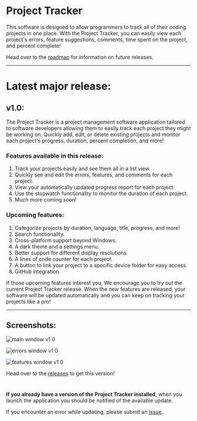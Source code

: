 # Project Tracker
This software is designed to allow programmers to track all
of their coding projects in one place. With the Project Tracker, 
you can easily view each project's errors, feature suggestions, 
comments, time spent on the project, and percent complete!

Head over to the [roadmap](https://github.com/CyanCoding/Project-Tracker/blob/master/ROADMAP.md)
for information on future releases.

---
# Latest major release:
## v1.0:
The Project Tracker is a project management software application tailored to software developers allowing them to easily track each project they might be working on. Quickly add, edit, or delete existing projects and monitor each project's progress, duration, percent completion, and more!

### Features available in this release:
1. Track your projects easily and see them all in a list view.
2. Quickly see and edit the errors, features, and comments for each project.
3. View your automatically updated progress report for each project.
4. Use the stopwatch functionality to monitor the duration of each project.
5. Much more coming soon!

### Upcoming features:
1. Categorize projects by duration, language, title, progress, and more!
2. Search functionality.
3. Cross-platform support beyond Windows.
4. A dark theme and a settings menu.
5. Better support for different display resolutions.
6. A lines of code counter for each project.
7. A button to link your project to a specific device folder for easy access.
8. GitHub integration.

If those upcoming features interest you, We encourage you to try out the current Project Tracker release. When the new features are released, your software will be updated automatically and you can keep on tracking your projects like a pro!

---
## Screenshots:
![main window v1 0](https://user-images.githubusercontent.com/30013496/81993492-c745b200-9613-11ea-8904-e7bb4fcf373d.png)


![errors window v1 0](https://user-images.githubusercontent.com/30013496/81993488-c6ad1b80-9613-11ea-9cab-325fecd5b99d.png)


![features window v1 0](https://user-images.githubusercontent.com/30013496/81993490-c745b200-9613-11ea-8ae5-d64652825b3c.png)

Head over to the [releases](https://github.com/CyanCoding/Project-Tracker/releases/tag/v1.0) to get this version!

#

**If you already have a version of the Project Tracker installed**, when you launch the application you should be notified of the available update.

If you encounter an error while updating, please submit an [issue](https://github.com/CyanCoding/Project-Tracker/issues).

